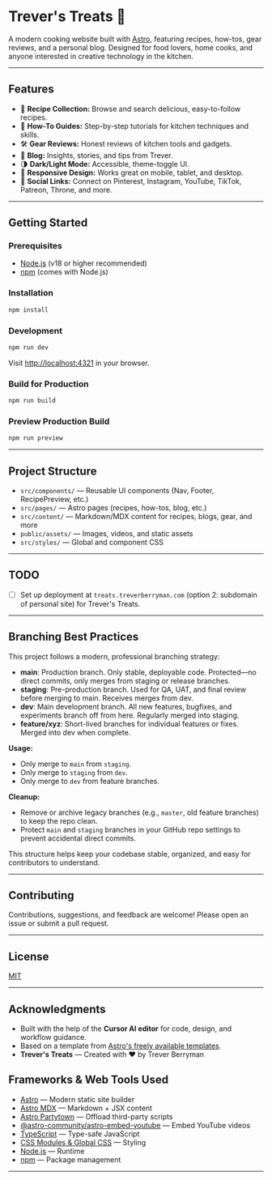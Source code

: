 # Trever's Treats 🍳

A modern cooking website built with [Astro](https://astro.build/), featuring recipes, how-tos, gear reviews, and a personal blog. Designed for food lovers, home cooks, and anyone interested in creative technology in the kitchen.

---

## Features

- 🥘 **Recipe Collection:** Browse and search delicious, easy-to-follow recipes.
- 🎥 **How-To Guides:** Step-by-step tutorials for kitchen techniques and skills.
- 🛠️ **Gear Reviews:** Honest reviews of kitchen tools and gadgets.
- 📝 **Blog:** Insights, stories, and tips from Trever.
- 🌗 **Dark/Light Mode:** Accessible, theme-toggle UI.
- 📱 **Responsive Design:** Works great on mobile, tablet, and desktop.
- 🔗 **Social Links:** Connect on Pinterest, Instagram, YouTube, TikTok, Patreon, Throne, and more.

---

## Getting Started

### Prerequisites
- [Node.js](https://nodejs.org/) (v18 or higher recommended)
- [npm](https://www.npmjs.com/) (comes with Node.js)

### Installation
```bash
npm install
```

### Development
```bash
npm run dev
```
Visit [http://localhost:4321](http://localhost:4321) in your browser.

### Build for Production
```bash
npm run build
```

### Preview Production Build
```bash
npm run preview
```

---

## Project Structure

- `src/components/` — Reusable UI components (Nav, Footer, RecipePreview, etc.)
- `src/pages/` — Astro pages (recipes, how-tos, blog, etc.)
- `src/content/` — Markdown/MDX content for recipes, blogs, gear, and more
- `public/assets/` — Images, videos, and static assets
- `src/styles/` — Global and component CSS

---

## TODO

- [ ] Set up deployment at `treats.treverberryman.com` (option 2: subdomain of personal site) for Trever's Treats.

---

## Branching Best Practices

This project follows a modern, professional branching strategy:

- **main**: Production branch. Only stable, deployable code. Protected—no direct commits, only merges from staging or release branches.
- **staging**: Pre-production branch. Used for QA, UAT, and final review before merging to main. Receives merges from dev.
- **dev**: Main development branch. All new features, bugfixes, and experiments branch off from here. Regularly merged into staging.
- **feature/xyz**: Short-lived branches for individual features or fixes. Merged into dev when complete.

**Usage:**
- Only merge to `main` from `staging`.
- Only merge to `staging` from `dev`.
- Only merge to `dev` from feature branches.

**Cleanup:**
- Remove or archive legacy branches (e.g., `master`, old feature branches) to keep the repo clean.
- Protect `main` and `staging` branches in your GitHub repo settings to prevent accidental direct commits.

This structure helps keep your codebase stable, organized, and easy for contributors to understand.

---

## Contributing

Contributions, suggestions, and feedback are welcome! Please open an issue or submit a pull request.

---

## License

[MIT](LICENSE)

---

## Acknowledgments

- Built with the help of the **Cursor AI editor** for code, design, and workflow guidance.
- Based on a template from [Astro's freely available templates](https://astro.build/themes/).
- **Trever's Treats** — Created with ❤️ by Trever Berryman

## Frameworks & Web Tools Used

- [Astro](https://astro.build/) — Modern static site builder
- [Astro MDX](https://docs.astro.build/en/guides/integrations-guide/mdx/) — Markdown + JSX content
- [Astro Partytown](https://docs.astro.build/en/guides/integrations-guide/partytown/) — Offload third-party scripts
- [@astro-community/astro-embed-youtube](https://github.com/withastro/astro-embed-youtube) — Embed YouTube videos
- [TypeScript](https://www.typescriptlang.org/) — Type-safe JavaScript
- [CSS Modules & Global CSS](https://astro.build/blog/astro-v1-launch/#css-modules) — Styling
- [Node.js](https://nodejs.org/) — Runtime
- [npm](https://www.npmjs.com/) — Package management

---
